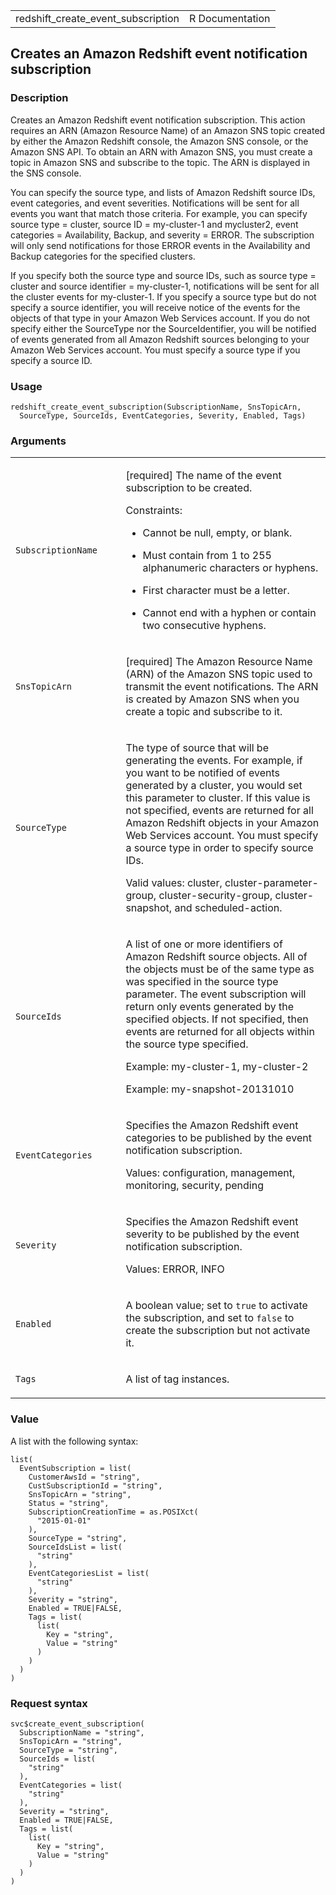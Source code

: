 <table style="width: 100%;">
<tbody>
<tr class="odd">
<td>redshift_create_event_subscription</td>
<td style="text-align: right;">R Documentation</td>
</tr>
</tbody>
</table>

## Creates an Amazon Redshift event notification subscription

### Description

Creates an Amazon Redshift event notification subscription. This action
requires an ARN (Amazon Resource Name) of an Amazon SNS topic created by
either the Amazon Redshift console, the Amazon SNS console, or the
Amazon SNS API. To obtain an ARN with Amazon SNS, you must create a
topic in Amazon SNS and subscribe to the topic. The ARN is displayed in
the SNS console.

You can specify the source type, and lists of Amazon Redshift source
IDs, event categories, and event severities. Notifications will be sent
for all events you want that match those criteria. For example, you can
specify source type = cluster, source ID = my-cluster-1 and mycluster2,
event categories = Availability, Backup, and severity = ERROR. The
subscription will only send notifications for those ERROR events in the
Availability and Backup categories for the specified clusters.

If you specify both the source type and source IDs, such as source type
= cluster and source identifier = my-cluster-1, notifications will be
sent for all the cluster events for my-cluster-1. If you specify a
source type but do not specify a source identifier, you will receive
notice of the events for the objects of that type in your Amazon Web
Services account. If you do not specify either the SourceType nor the
SourceIdentifier, you will be notified of events generated from all
Amazon Redshift sources belonging to your Amazon Web Services account.
You must specify a source type if you specify a source ID.

### Usage

    redshift_create_event_subscription(SubscriptionName, SnsTopicArn,
      SourceType, SourceIds, EventCategories, Severity, Enabled, Tags)

### Arguments

<table>
<colgroup>
<col style="width: 35%" />
<col style="width: 65%" />
</colgroup>
<tbody>
<tr class="odd">
<td><code
id="redshift_create_event_subscription_:_SubscriptionName">SubscriptionName</code></td>
<td><p>[required] The name of the event subscription to be created.</p>
<p>Constraints:</p>
<ul>
<li><p>Cannot be null, empty, or blank.</p></li>
<li><p>Must contain from 1 to 255 alphanumeric characters or
hyphens.</p></li>
<li><p>First character must be a letter.</p></li>
<li><p>Cannot end with a hyphen or contain two consecutive
hyphens.</p></li>
</ul></td>
</tr>
<tr class="even">
<td><code
id="redshift_create_event_subscription_:_SnsTopicArn">SnsTopicArn</code></td>
<td><p>[required] The Amazon Resource Name (ARN) of the Amazon SNS topic
used to transmit the event notifications. The ARN is created by Amazon
SNS when you create a topic and subscribe to it.</p></td>
</tr>
<tr class="odd">
<td><code
id="redshift_create_event_subscription_:_SourceType">SourceType</code></td>
<td><p>The type of source that will be generating the events. For
example, if you want to be notified of events generated by a cluster,
you would set this parameter to cluster. If this value is not specified,
events are returned for all Amazon Redshift objects in your Amazon Web
Services account. You must specify a source type in order to specify
source IDs.</p>
<p>Valid values: cluster, cluster-parameter-group,
cluster-security-group, cluster-snapshot, and scheduled-action.</p></td>
</tr>
<tr class="even">
<td><code
id="redshift_create_event_subscription_:_SourceIds">SourceIds</code></td>
<td><p>A list of one or more identifiers of Amazon Redshift source
objects. All of the objects must be of the same type as was specified in
the source type parameter. The event subscription will return only
events generated by the specified objects. If not specified, then events
are returned for all objects within the source type specified.</p>
<p>Example: my-cluster-1, my-cluster-2</p>
<p>Example: my-snapshot-20131010</p></td>
</tr>
<tr class="odd">
<td><code
id="redshift_create_event_subscription_:_EventCategories">EventCategories</code></td>
<td><p>Specifies the Amazon Redshift event categories to be published by
the event notification subscription.</p>
<p>Values: configuration, management, monitoring, security,
pending</p></td>
</tr>
<tr class="even">
<td><code
id="redshift_create_event_subscription_:_Severity">Severity</code></td>
<td><p>Specifies the Amazon Redshift event severity to be published by
the event notification subscription.</p>
<p>Values: ERROR, INFO</p></td>
</tr>
<tr class="odd">
<td><code
id="redshift_create_event_subscription_:_Enabled">Enabled</code></td>
<td><p>A boolean value; set to <code>true</code> to activate the
subscription, and set to <code>false</code> to create the subscription
but not activate it.</p></td>
</tr>
<tr class="even">
<td><code
id="redshift_create_event_subscription_:_Tags">Tags</code></td>
<td><p>A list of tag instances.</p></td>
</tr>
</tbody>
</table>

### Value

A list with the following syntax:

    list(
      EventSubscription = list(
        CustomerAwsId = "string",
        CustSubscriptionId = "string",
        SnsTopicArn = "string",
        Status = "string",
        SubscriptionCreationTime = as.POSIXct(
          "2015-01-01"
        ),
        SourceType = "string",
        SourceIdsList = list(
          "string"
        ),
        EventCategoriesList = list(
          "string"
        ),
        Severity = "string",
        Enabled = TRUE|FALSE,
        Tags = list(
          list(
            Key = "string",
            Value = "string"
          )
        )
      )
    )

### Request syntax

    svc$create_event_subscription(
      SubscriptionName = "string",
      SnsTopicArn = "string",
      SourceType = "string",
      SourceIds = list(
        "string"
      ),
      EventCategories = list(
        "string"
      ),
      Severity = "string",
      Enabled = TRUE|FALSE,
      Tags = list(
        list(
          Key = "string",
          Value = "string"
        )
      )
    )
